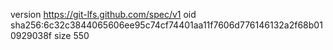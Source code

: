 version https://git-lfs.github.com/spec/v1
oid sha256:6c32c3844065606ee95c74cf74401aa11f7606d776146132a2f68b010929038f
size 550
